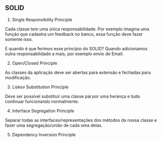## SOLID

1. Single Responsibility Principle

Cada classe tem uma única responsabilidade.
Por exemplo imagina uma função que cadastra um feedback no banco, essa função deve fazer somente isso.

E quando é que ferimos esse princípio do SOLID?
Quando adicionamos outra responsabilidade a mais, por exemplo envio de Email.

2. Open/Closed Principle

As classes da aplicação deve ser abertas para extensão e fechadas para modificação.

3. Liskov Substitution Principle

Deve ser possível substituir uma classe pai por uma herança e tudo continuar funcionando normalmente.

4. Interface Segregation Principle

Separar todas as interfaces/representações dos métodos da nossa classe e fazer uma segregação/união de cada uma delas.

5. Dependency Inversion Principle
